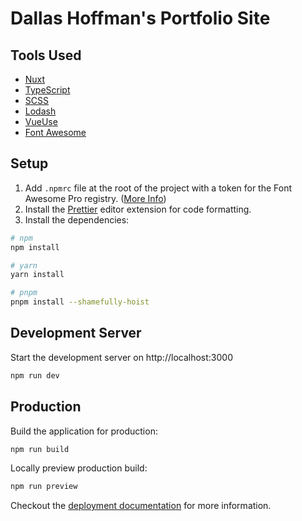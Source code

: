 # Dallas Hoffman's Portfolio Site

## Tools Used

- [Nuxt](https://nuxt.com)
- [TypeScript](https://www.typescriptlang.org/docs/)
- [SCSS](https://sass-lang.com/documentation/)
- [Lodash](https://lodash.com/docs/)
- [VueUse](https://vueuse.org/functions.html)
- [Font Awesome](https://fontawesome.com/icons)

## Setup

1. Add `.npmrc` file at the root of the project with a token for the Font Awesome Pro registry. ([More Info](https://fontawesome.com/docs/web/setup/packages))
1. Install the [Prettier](https://marketplace.visualstudio.com/items?itemName=esbenp.prettier-vscode) editor extension for code formatting.
1. Install the dependencies:

```bash
# npm
npm install

# yarn
yarn install

# pnpm
pnpm install --shamefully-hoist
```

## Development Server

Start the development server on http://localhost:3000

```bash
npm run dev
```

## Production

Build the application for production:

```bash
npm run build
```

Locally preview production build:

```bash
npm run preview
```

Checkout the [deployment documentation](https://v3.nuxtjs.org/guide/deploy/presets) for more information.
